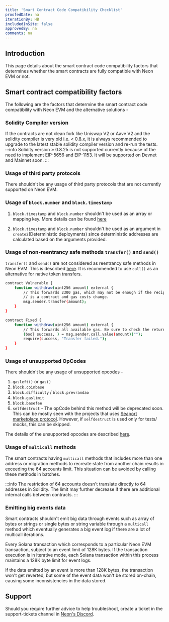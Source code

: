 ```yaml
---
title: 'Smart Contract Code Compatibility Checklist'
proofedDate: na
iterationBy: HB
includedInSite: false
approvedBy: na
comments: na
---
```


## Introduction

This page details about the smart contract code compatibility factors that determines whether the smart contracts are fully compatible with Neon EVM or not.

## Smart contract compatibility factors

The following are the factors that determine the smart contract code compatibility with Neon EVM and the alternative solutions -

### Solidity Compiler version

If the contracts are not clean fork like Uniswap V2 or Aave V2 and the solidity compiler is very old i.e. < 0.8.x, it is always recommended to upgrade to the latest stable solidity compiler version and re-run the tests.
:::info
Solidity version ≥ 0.8.25 is not supported currently because of the need to implement EIP-5656 and EIP-1153. It will be supported on Devnet and Mainnet soon.
:::

### Usage of third party protocols

There shouldn't be any usage of third party protocols that are not currently supported on Neon EVM.

### Usage of `block.number` and `block.timestamp`

1. `block.timestamp` and `block.number` shouldn't be used as an array or mapping key. More details can be found [here](https://docs.neonevm.org/docs/evm_compatibility/overview#limitation-on-blocktimestamp--blocknumber-usage)

2. `block.timestamp` and `block.number` shouldn't be used as an argument in `create2`(Deterministic deployments) since deterministic addresses are calculated based on the arguments provided.

### Usage of non-reentrancy safe methods `transfer()` and `send()`

`transfer()` and `send()` are not considered as reentrancy safe methods in Neon EVM. This is described [here](https://docs.neonevm.org/docs/evm_compatibility/overview#reentrancy-safe-approaches). It is recommended to use `call()` as an alternative for native token transfers.

```sh
contract Vulnerable {
    function withdraw(uint256 amount) external {
        // This forwards 2300 gas, which may not be enough if the recipient
        // is a contract and gas costs change.
        msg.sender.transfer(amount);
    }
}

contract Fixed {
    function withdraw(uint256 amount) external {
        // This forwards all available gas. Be sure to check the return value!
        (bool success, ) = msg.sender.call.value(amount)("");
        require(success, "Transfer failed.");
    }
}
```

### Usage of unsupported OpCodes

There shouldn't be any usage of unsupported opcodes -

1. `gasleft()` or `gas()`
2. `block.coinbase`
3. `block.difficulty` / `block.prevrandao`
4. `block.gaslimit`
5. `block.basefee`
6. `selfdestruct` - The opCode behind this method will be deprecated soon. This can be mostly seen with the projects that uses [Seaport marketplace protocol](https://github.com/ProjectOpenSea/seaport/blob/main/contracts/zones/PausableZone.sol#L110). However, if `selfdestruct` is used only for tests/ mocks, this can be skipped.

The details of the unsupported opcodes are described [here](https://docs.neonevm.org/docs/evm_compatibility/opcodes).

### Usage of `multicall` methods

The smart contracts having `multicall` methods that includes more than one address or migration methods to recreate state from another chain results in exceeding the 64 accounts limit. This situation can be avoided by calling these methods in batches.

:::info
The restriction of 64 accounts doesn't translate directly to 64 addresses in Solidity. The limit may further decrease if there are additional internal calls between contracts.
:::

### Emitting big events data

Smart contracts shouldn't emit big data through events such as array of bytes or strings or single bytes or string variable through a `multicall` method which eventually generates a big event log if there are a lot of multicall iterations.

Every Solana transaction which corresponds to a particular Neon EVM transaction, subject to an event limit of 128K bytes. If the transaction execution is in iterative mode, each Solana transaction within this process maintains a 128K byte limit for event logs.

If the data emitted by an event is more than 128K bytes, the transaction won't get reverted, but some of the event data won't be stored on-chain, causing some inconsistencies in the data stored.

## Support

Should you require further advice to help troubleshoot, create a ticket in the support-tickets channel in [Neon's Discord](https://discord.gg/neonevm).
